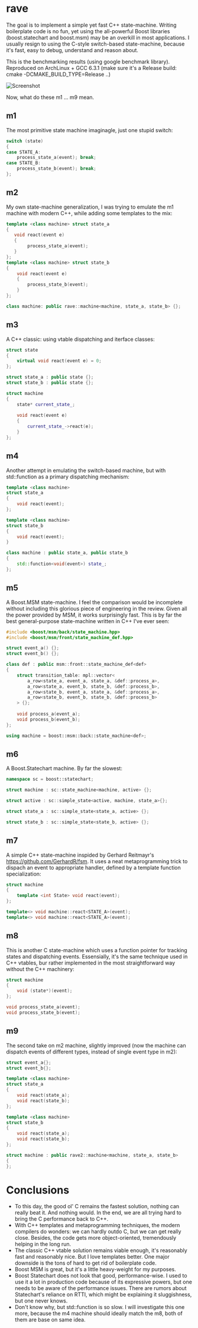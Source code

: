 # rave
The goal is to implement a simple yet fast C++ state-machine. Writing boilerplate code is no fun, yet using the all-powerful Boost libraries (boost.statechart and boost.msm) may be an overkill in most applications. I usually resign to using the C-style switch-based state-machine, because it's fast, easy to debug, understand and reason about. 

This is the benchmarking results (using google benchmark library). Reproduced on ArchLinux + GCC 6.3.1 (make sure it's a Release build: cmake -DCMAKE_BUILD_TYPE=Release ..)

![Screenshot](bench.png)

Now, what do these m1 ... m9 mean. 

## m1
The most primitive state machine imaginagle, just one stupid switch:
```c++
switch (state)
{
case STATE_A:
    process_state_a(event); break;
case STATE_B:
    process_state_b(event); break;
};
```

## m2
My own state-machine generalization, I was trying to emulate the m1 machine with modern C++, while adding some templates to the mix:
```c++
template <class machine> struct state_a
{
   void react(event e)
   {
        process_state_a(event);
   }
};
template <class machine> struct state_b
{
    void react(event e)
    {
        process_state_b(event);
    }
};

class machine: public rave::machine<machine, state_a, state_b> {};
```

## m3
A C++ classic: using vtable dispatching and iterface classes:
```c++
struct state
{
    virtual void react(event e) = 0;
};

struct state_a : public state {};
struct state_b : public state {};

struct machine
{
    state* current_state_;
    
    void react(event e)
    {
        current_state_->react(e);
    }
};
```

## m4
Another attempt in emulating the switch-based machine, but with std::function as a primary dispatching mechanism:
```c++
template <class machine>
struct state_a
{
    void react(event);
};

template <class machine>
struct state_b
{
    void react(event);
}

class machine : public state_a, public state_b
{
    std::function<void(event>) state_;
};
```

## m5
A Boost.MSM state-machine. I feel the comparison would be incomplete without including this glorious piece of engineering in the review. Given all the power provided by MSM, it works surprisingly fast. This is by far the best general-purpose state-machine written in C++ I've ever seen: 
```c++
#include <boost/msm/back/state_machine.hpp>
#include <boost/msm/front/state_machine_def.hpp>

struct event_a() {};
struct event_b() {};

class def : public msm::front::state_machine_def<def> 
{
    struct transition_table: mpl::vector<
        a_row<state_a, event_a, state_a, &def::process_a>,
        a_row<state_a, event_b, state_b, &def::process_b>,
        a_row<state_b, event_a, state_a, &def::process_a>,
        a_row<state_b, event_b, state_b, &def::process_b>
    > {};
    
    void process_a(event_a);
    void process_b(event_b);
};

using machine = boost::msm::back::state_machine<def>;

```

## m6
A Boost.Statechart machine. By far the slowest:
```c++
namespace sc = boost::statechart;

struct machine : sc::state_machine<machine, active> {};

struct active : sc::simple_state<active, machine, state_a>{};

struct state_a : sc::simple_state<state_a, active> {};

struct state_b : sc::simple_state<state_b, active> {};

```

## m7
A simple C++ state-machine inspided by Gerhard Reitmayr's https://github.com/GerhardR/fsm. It uses a neat metaprogramming trick to dispach an event to appropriate handler, defined by a template function specialization:
```c++
struct machine
{
    template <int State> void react(event);
};

template<> void machine::react<STATE_A>(event);
template<> void machine::react<STATE_A>(event);
```

## m8
This is another C state-machine which uses a function pointer for tracking states and dispatching events. Essensially, it's the same technique used in C++ vtables, bur rather implemented in the most straightforward way without the C++ machinery:
```c++
struct machine
{
    void (state*)(event);
};

void process_state_a(event);
void process_state_b(event);
```

## m9
The second take on m2 machine, slightly improved (now the machine can dispatch events of different types, instead of single event type in m2):
```c++
struct event_a{};
struct event_b{};

template <class machine>
struct state_a
{
    void react(state_a);
    void react(state_b);
};

template <class machine>
struct state_b
{
    void react(state_a);
    void react(state_b);
};

struct machine : public rave2::machine<machine, state_a, state_b>
{
};
```
# Conclusions
* To this day, the good ol' C remains the fastest solution, nothing can really beat it. And nothing would. In the end, we are all trying hard to bring the C performance back to C++.
* With C++ templates and metaprogramming techniques, the modern compilers do wonders: we can hardly outdo C, but we can get really close. Besides, the code gets more object-oriented, tremendously helping in the long run.
* The classic C++ vtable solution remains viable enough, it's reasonably fast and reasonably nice. But I love templates better. One major downside is the tons of hard to get rid of boilerplate code.
* Boost MSM is great, but it's a little heavy-weight for my purposes.
* Boost Statechart does not look that good, performance-wise. I used to use it a lot in production code because of its expressive powers, but one needs to be aware of the performance issues. There are rumors about Statechart's reliance on RTTI, which might be explaining it sluggishness, but one never knows.
* Don't know why, but std::function is so slow. I will investigate this one more, because the m4 machine should ideally match the m8, both of them are base on same idea. 




